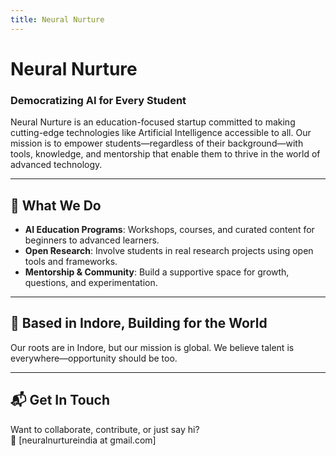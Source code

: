 ```yaml
---
title: Neural Nurture
---
```


<!-- Load custom CSS -->
<link rel="stylesheet" href="{{ '/assets/css/custom.css' | relative_url }}">

# Neural Nurture

### Democratizing AI for Every Student

Neural Nurture is an education-focused startup committed to making cutting-edge technologies like Artificial Intelligence accessible to all. Our mission is to empower students—regardless of their background—with tools, knowledge, and mentorship that enable them to thrive in the world of advanced technology.

---

## 🚀 What We Do

- **AI Education Programs**: Workshops, courses, and curated content for beginners to advanced learners.
- **Open Research**: Involve students in real research projects using open tools and frameworks.
- **Mentorship & Community**: Build a supportive space for growth, questions, and experimentation.

---

## 📍 Based in Indore, Building for the World

Our roots are in Indore, but our mission is global. We believe talent is everywhere—opportunity should be too.

---

## 📬 Get In Touch

Want to collaborate, contribute, or just say hi?  
📧 [neuralnurtureindia at gmail.com]
